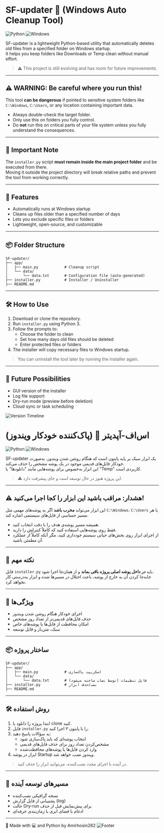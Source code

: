 # SF-updater 🧹 (Windows Auto Cleanup Tool)

![Python](https://img.shields.io/badge/Python-3.8%2B-blue)
![Windows](https://img.shields.io/badge/Windows-CLI-lightgrey)

SF-updater is a lightweight Python-based utility that automatically deletes old files from a specified folder on Windows startup.  
It helps you keep folders like Downloads or Temp clean without manual effort.

> ⚠️ This project is still evolving and has room for future improvements.

---

## ⚠️ WARNING: Be careful where you run this!

This tool **can be dangerous** if pointed to sensitive system folders like `C:\Windows`, `C:\Users`, or any location containing important data.

- Always double-check the target folder.
- Only use this on folders you fully control.
- Do **not** run this on critical parts of your file system unless you fully understand the consequences.

---

## 📁 Important Note

The `installer.py` script **must remain inside the main project folder** and be executed from there.  
Moving it outside the project directory will break relative paths and prevent the tool from working correctly.

---

## 🚀 Features

- Automatically runs at Windows startup  
- Cleans up files older than a specified number of days  
- Lets you exclude specific files or folders  
- Lightweight, open-source, and customizable

---

## 📦 Folder Structure


```
SF-updater/
├── app/
│   ├── main.py            # Cleanup script
│   └── data/
│       └── data.txt       # Configuration file (auto-generated)
├── installer.py           # Installer / Uninstaller
├── README.md
```


---

## 🛠 How to Use

1. Download or clone the repository.
2. Run `installer.py` using Python 3.
3. Follow the prompts to:
   - Choose the folder to clean
   - Set how many days old files should be deleted
   - Enter protected files or folders
4. The installer will copy necessary files to Windows startup.

> You can uninstall the tool later by running the installer again.

---

## 🧠 Future Possibilities

- GUI version of the installer  
- Log file support  
- Dry-run mode (preview before deletion)  
- Cloud sync or task scheduling

![Version Timeline](https://capsule-render.vercel.app/api?type=rect&color=gradient&height=5&section=footer)

# اس‌اف‌-آپدیتر 🧹 (پاک‌کننده خودکار ویندوز)

![Python](https://img.shields.io/badge/Python-3.8%2B-blue)
![Windows](https://img.shields.io/badge/Windows-CLI-lightgrey)

SF-updater یک ابزار سبک بر پایه پایتون است که هنگام روشن شدن ویندوز، به‌صورت خودکار فایل‌های قدیمی موجود در یک پوشه مشخص را حذف می‌کند.  
این ابزار به‌خصوص برای پوشه‌هایی مانند "دانلودها" یا "Temp" کاربردی است.

> ⚠️ این پروژه هنوز در حال توسعه است و جای پیشرفت دارد.

---

## ⚠️ هشدار: مراقب باشید این ابزار را کجا اجرا می‌کنید!

این ابزار می‌تواند **مخرب باشد** اگر به پوشه‌های مهمی مثل `C:\Windows`، `C:\Users` یا هر مسیر حساسی از فایل‌های سیستمی اشاره کند.

- همیشه مسیر پوشه‌ی هدف را با دقت انتخاب کنید.  
- فقط روی پوشه‌هایی استفاده کنید که کاملاً کنترلش را دارید.  
- از اجرای ابزار روی بخش‌های حیاتی سیستم خودداری کنید، مگر آنکه کاملاً از عملکرد آن مطمئن باشید.

---

## 📁 نکته مهم

فایل `installer.py` باید **در داخل پوشه اصلی پروژه باقی بماند** و از همان‌جا اجرا شود.  
جابه‌جا کردن آن به خارج از پوشه، باعث اختلال در مسیرها شده و ابزار به‌درستی کار نخواهد کرد.

---

## 🚀 ویژگی‌ها

- اجرای خودکار هنگام روشن شدن ویندوز  
- حذف فایل‌های قدیمی‌تر از تعداد روز مشخص  
- امکان محافظت از فایل‌ها یا پوشه‌های خاص  
- سبک، متن‌باز و قابل توسعه

---

## 📦 ساختار پروژه


```
SF-updater/
├── app/
│   ├── main.py            # اسکریپت پاک‌سازی
│   └── data/
│       └── data.txt       # فایل تنظیمات (توسط نصاب ساخته می‌شود)
├── installer.py           # نصب/حذف ابزار
├── README.md
```
---

## 🛠 روش استفاده

1. ابتدا پروژه را دانلود یا clone کنید.  
2. فایل `installer.py` را با پایتون ۳ اجرا کنید.  
3. به سؤالات پاسخ دهید:
   - انتخاب پوشه‌ای که باید پاک‌سازی شود  
   - مشخص‌کردن تعداد روز برای حذف فایل‌های قدیمی  
   - وارد کردن فایل‌ها یا پوشه‌های محافظت‌شده  
4. ابزار در پوشه Startup ویندوز نصب خواهد شد.

> در آینده با اجرای مجدد نصب‌کننده، می‌توانید ابزار را حذف کنید.

---

## 🧠 مسیرهای توسعه آینده

- نسخه گرافیکی نصب‌کننده  
- پشتیبانی از فایل گزارش (log)  
- حالت Dry-run برای پیش‌نمایش قبل از حذف  
- ادغام با فضای ابری یا زمان‌بندی حرفه‌ای

---

🎉 Made with 💻 and Python by Amirhosin282
![Footer](https://capsule-render.vercel.app/api?type=waving&color=gradient&height=80&section=footer&fontSize=30)
